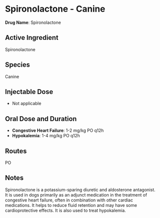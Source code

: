 #   Spironolactone - Canine

**Drug Name**: Spironolactone

##   Active Ingredient

Spironolactone

##   Species

Canine

##   Injectable Dose

* Not applicable

##   Oral Dose and Duration

* **Congestive Heart Failure**: 1-2 mg/kg PO q12h
* **Hypokalemia**: 1-4 mg/kg PO q12h

##   Routes

PO

##   Notes

Spironolactone is a potassium-sparing diuretic and aldosterone antagonist. It is used in dogs primarily as an adjunct medication in the treatment of congestive heart failure, often in combination with other cardiac medications. It helps to reduce fluid retention and may have some cardioprotective effects. It is also used to treat hypokalemia.